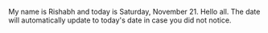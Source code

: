 My name is Rishabh and today is Saturday, November 21. Hello all. The date will automatically update to today's date in case you did not notice.
